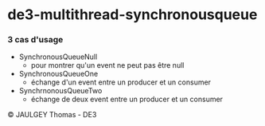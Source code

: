 # de3-multithread-synchronousqueue

### 3 cas d'usage
- SynchronousQueueNull
  - pour montrer qu'un event ne peut pas être null
- SynchronousQueueOne 
  - échange d'un event entre un producer et un consumer
- SynchrnonousQueueTwo
  - échange de deux event entre un producer et un consumer

© JAULGEY Thomas - DE3
